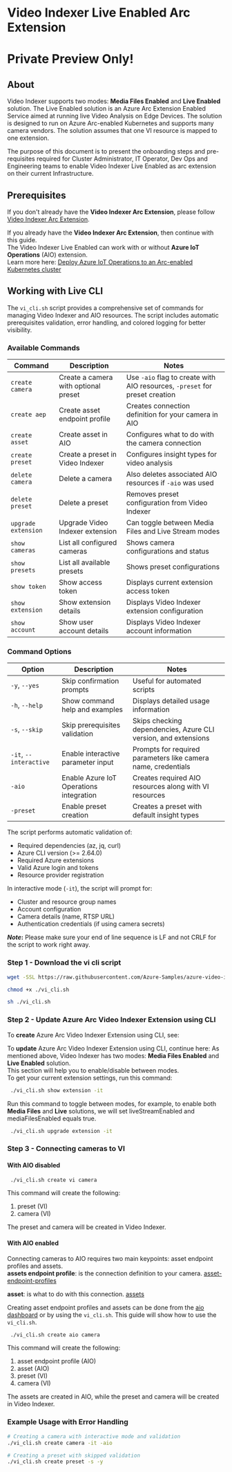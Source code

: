 # Video Indexer Live Enabled Arc Extension
# Private Preview Only!

## About

Video Indexer supports two modes: **Media Files Enabled** and **Live Enabled** solution. The Live Enabled solution is an Azure Arc Extension Enabled Service aimed at running live Video Analysis on Edge Devices. The solution is designed to run on Azure Arc-enabled Kubernetes and supports many camera vendors. The solution assumes that one VI resource is mapped to one extension.

The purpose of this document is to present the onboarding steps and pre-requisites required for Cluster Administrator, IT Operator, Dev Ops and Engineering teams to enable Video Indexer Live Enabled as arc extension on their current Infrastructure.

## Prerequisites

If you don't already have the **Video Indexer Arc Extension**, please follow [Video Indexer Arc Extension](https://github.com/Azure-Samples/azure-video-indexer-samples/tree/master/VideoIndexerEnabledByArc/aks#video-indexer-arc-extension). 

If you already have the **Video Indexer Arc Extension**, then continue with this guide.  
The Video Indexer Live Enabled can work with or without **Azure IoT Operations** (AIO) extension.   
Learn more here: [Deploy Azure IoT Operations to an Arc-enabled Kubernetes cluster](https://learn.microsoft.com/en-us/azure/iot-operations/deploy-iot-ops/howto-deploy-iot-operations) 


## Working with Live CLI

The `vi_cli.sh` script provides a comprehensive set of commands for managing Video Indexer and AIO resources. The script includes automatic prerequisites validation, error handling, and colored logging for better visibility.

### Available Commands

| Command             | Description                                             | Notes |
| ------------------- | ------------------------------------------------------- | ----- |
| `create camera`     | Create a camera with optional preset                    | Use `-aio` flag to create with AIO resources, `-preset` for preset creation |
| `create aep`        | Create asset endpoint profile                           | Creates connection definition for your camera in AIO |
| `create asset`      | Create asset in AIO                                     | Configures what to do with the camera connection |
| `create preset`     | Create a preset in Video Indexer                        | Configures insight types for video analysis |
| `delete camera`     | Delete a camera                                         | Also deletes associated AIO resources if `-aio` was used |
| `delete preset`     | Delete a preset                                         | Removes preset configuration from Video Indexer |
| `upgrade extension` | Upgrade Video Indexer extension                         | Can toggle between Media Files and Live Stream modes |
| `show cameras`      | List all configured cameras                            | Shows camera configurations and status |
| `show presets`      | List all available presets                             | Shows preset configurations |
| `show token`        | Show access token                                      | Displays current extension access token |
| `show extension`    | Show extension details                                 | Displays Video Indexer extension configuration |
| `show account`      | Show user account details                              | Displays Video Indexer account information |


### Command Options

| Option                 | Description                                     | Notes |
| ---------------------- | ----------------------------------------------- | ----- |
| `-y`, `--yes`          | Skip confirmation prompts                       | Useful for automated scripts |
| `-h`, `--help`         | Show command help and examples                 | Displays detailed usage information |
| `-s`, `--skip`         | Skip prerequisites validation                   | Skips checking dependencies, Azure CLI version, and extensions |
| `-it`, `--interactive` | Enable interactive parameter input             | Prompts for required parameters like camera name, credentials |
| `-aio`                | Enable Azure IoT Operations integration         | Creates required AIO resources along with VI resources |
| `-preset`             | Enable preset creation                         | Creates a preset with default insight types |

The script performs automatic validation of:
- Required dependencies (az, jq, curl)
- Azure CLI version (>= 2.64.0)
- Required Azure extensions
- Valid Azure login and tokens
- Resource provider registration

In interactive mode (`-it`), the script will prompt for:
- Cluster and resource group names
- Account configuration
- Camera details (name, RTSP URL)
- Authentication credentials (if using camera secrets)

**_Note_:** Please make sure your end of line sequence is LF and not CRLF for the script to work right away.


### Step 1 - Download the vi cli script
```bash
wget -SSL https://raw.githubusercontent.com/Azure-Samples/azure-video-indexer-samples/refs/heads/live-private-preview/VideoIndexerEnabledByArc/live/vi_cli.sh

chmod +x ./vi_cli.sh

sh ./vi_cli.sh
```

### Step 2 - Update Azure Arc Video Indexer Extension using CLI

To **create** Azure Arc Video Indexer Extension using CLI, see:
[](https://github.com/Azure-Samples/azure-video-indexer-samples/blob/master/VideoIndexerEnabledByArc/aks/readme.md#step-2---create-azure-arc-video-indexer-extension-using-cli)


To **update** Azure Arc Video Indexer Extension using CLI, continue here:
As mentioned above, Video Indexer has two modes: **Media Files Enabled** and **Live Enabled** solution.  
This section will help you to enable/disable between modes.  
To get your current extension settings, run this command:

```bash
 ./vi_cli.sh show extension -it
```

Run this command to toggle between modes, for example, to enable both **Media Files** and **Live** solutions, we will set liveStreamEnabled and mediaFilesEnabled equals true.

```bash
 ./vi_cli.sh upgrade extension -it
```

### Step 3 - Connecting cameras to VI

#### With AIO disabled

```bash
 ./vi_cli.sh create vi camera
```

This command will create the following: 
1. preset (VI)
2. camera (VI)

The preset and camera will be created in Video Indexer.


#### With AIO enabled
Connecting cameras to AIO requires two main keypoints: asset endpoint profiles and assets.  
**assets endpoint profile**: is the connection definition to your camera. 
[asset-endpoint-profiles](https://learn.microsoft.com/en-us/rest/api/deviceregistry/asset-endpoint-profiles/create-or-replace?view=rest-deviceregistry-2024-11-01&tabs=HTTP)

**asset**: is what to do with this connection.
[assets](https://learn.microsoft.com/en-us/rest/api/deviceregistry/assets/create-or-replace?view=rest-deviceregistry-2024-11-01&tabs=HTTP)

Creating asset endpoint profiles and assets can be done from the [aio dashboard](https://iotoperations.azure.com/sites) or by using the `vi_cli.sh`. This guide will show how to use the `vi_cli.sh`.

```bash
 ./vi_cli.sh create aio camera
```

This command will create the following: 
1. asset endpoint profile (AIO)
2. asset (AIO)
3. preset (VI)
4. camera (VI)

The assets are created in AIO, while the preset and camera will be created in Video Indexer.

### Example Usage with Error Handling

```bash
# Creating a camera with interactive mode and validation
./vi_cli.sh create camera -it -aio

# Creating a preset with skipped validation
./vi_cli.sh create preset -s -y
```
